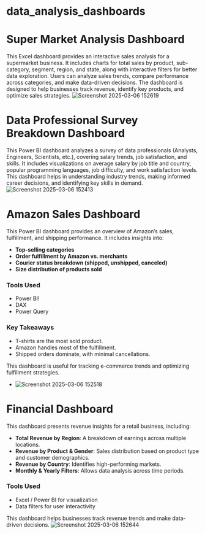 # data_analysis_dashboards

# Super Market Analysis Dashboard
This Excel dashboard provides an interactive sales analysis for a supermarket business. It includes charts for total sales by product, sub-category, segment, region, and state, along with interactive filters for better data exploration. Users can analyze sales trends, compare performance across categories, and make data-driven decisions. The dashboard is designed to help businesses track revenue, identify key products, and optimize sales strategies.
![Screenshot 2025-03-06 152619](https://github.com/user-attachments/assets/e2c88f44-52bb-4323-9beb-daa0c3eb5a5a)

# Data Professional Survey Breakdown Dashboard

This Power BI dashboard analyzes a survey of data professionals (Analysts, Engineers, Scientists, etc.), covering salary trends, job satisfaction, and skills. It includes visualizations on average salary by job title and country, popular programming languages, job difficulty, and work satisfaction levels. This dashboard helps in understanding industry trends, making informed career decisions, and identifying key skills in demand.
![Screenshot 2025-03-06 152413](https://github.com/user-attachments/assets/8e4808b0-05bc-4aa6-adfe-06a5ea590d72)

# Amazon Sales Dashboard

This Power BI dashboard provides an overview of Amazon’s sales, fulfillment, and shipping performance. It includes insights into:
- **Top-selling categories**
- **Order fulfillment by Amazon vs. merchants**
- **Courier status breakdown (shipped, unshipped, canceled)**
- **Size distribution of products sold**

### **Tools Used**
- Power BI!
- DAX
- Power Query

### **Key Takeaways**
- T-shirts are the most sold product.
- Amazon handles most of the fulfillment.
- Shipped orders dominate, with minimal cancellations.

This dashboard is useful for tracking e-commerce trends and optimizing fulfillment strategies.


- ![Screenshot 2025-03-06 152518](https://github.com/user-attachments/assets/53d98ef4-6bcd-426e-b924-9c8c6526a5b6)
# Financial Dashboard

This dashboard presents revenue insights for a retail business, including:
- **Total Revenue by Region**: A breakdown of earnings across multiple locations.
- **Revenue by Product & Gender**: Sales distribution based on product type and customer demographics.
- **Revenue by Country**: Identifies high-performing markets.
- **Monthly & Yearly Filters**: Allows data analysis across time periods.

### **Tools Used**
- Excel / Power BI for visualization
- Data filters for user interactivity

This dashboard helps businesses track revenue trends and make data-driven decisions.
![Screenshot 2025-03-06 152644](https://github.com/user-attachments/assets/10262005-7798-4883-887c-7fdab1055b1d)
